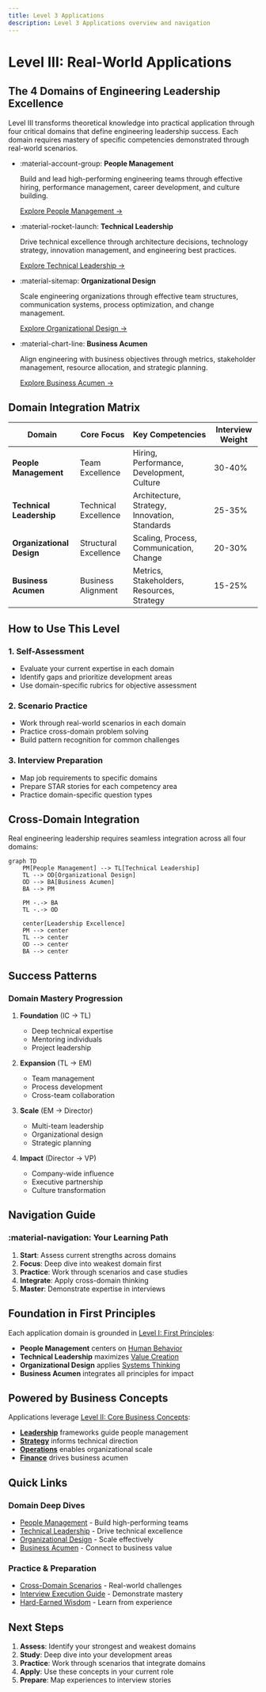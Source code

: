 ```yaml
---
title: Level 3 Applications
description: Level 3 Applications overview and navigation
---
```


# Level III: Real-World Applications

## The 4 Domains of Engineering Leadership Excellence

Level III transforms theoretical knowledge into practical application through four critical domains that define engineering leadership success. Each domain requires mastery of specific competencies demonstrated through real-world scenarios.

<div class="grid cards" markdown>

-   :material-account-group: **People Management**
    
    Build and lead high-performing engineering teams through effective hiring, performance management, career development, and culture building.
    
    [Explore People Management →](../engineering-leadership/level-3-applications/people-management/)

-   :material-rocket-launch: **Technical Leadership**
    
    Drive technical excellence through architecture decisions, technology strategy, innovation management, and engineering best practices.
    
    [Explore Technical Leadership →](../engineering-leadership/level-3-applications/technical-leadership/)

-   :material-sitemap: **Organizational Design**
    
    Scale engineering organizations through effective team structures, communication systems, process optimization, and change management.
    
    [Explore Organizational Design →](../engineering-leadership/level-3-applications/organizational-design/)

-   :material-chart-line: **Business Acumen**
    
    Align engineering with business objectives through metrics, stakeholder management, resource allocation, and strategic planning.
    
    [Explore Business Acumen →](../engineering-leadership/level-3-applications/business-acumen/)

</div>

## Domain Integration Matrix

| Domain | Core Focus | Key Competencies | Interview Weight |
|--------|------------|------------------|------------------|
| **People Management** | Team Excellence | Hiring, Performance, Development, Culture | 30-40% |
| **Technical Leadership** | Technical Excellence | Architecture, Strategy, Innovation, Standards | 25-35% |
| **Organizational Design** | Structural Excellence | Scaling, Process, Communication, Change | 20-30% |
| **Business Acumen** | Business Alignment | Metrics, Stakeholders, Resources, Strategy | 15-25% |

## How to Use This Level

### 1. Self-Assessment
- Evaluate your current expertise in each domain
- Identify gaps and prioritize development areas
- Use domain-specific rubrics for objective assessment

### 2. Scenario Practice
- Work through real-world scenarios in each domain
- Practice cross-domain problem solving
- Build pattern recognition for common challenges

### 3. Interview Preparation
- Map job requirements to specific domains
- Prepare STAR stories for each competency area
- Practice domain-specific question types

## Cross-Domain Integration

Real engineering leadership requires seamless integration across all four domains:

```mermaid
graph TD
    PM[People Management] --> TL[Technical Leadership]
    TL --> OD[Organizational Design]
    OD --> BA[Business Acumen]
    BA --> PM
    
    PM -.-> BA
    TL -.-> OD
    
    center[Leadership Excellence]
    PM --> center
    TL --> center
    OD --> center
    BA --> center
```

## Success Patterns

### Domain Mastery Progression

1. **Foundation** (IC → TL)
   - Deep technical expertise
   - Mentoring individuals
   - Project leadership

2. **Expansion** (TL → EM)
   - Team management
   - Process development
   - Cross-team collaboration

3. **Scale** (EM → Director)
   - Multi-team leadership
   - Organizational design
   - Strategic planning

4. **Impact** (Director → VP)
   - Company-wide influence
   - Executive partnership
   - Culture transformation

## Navigation Guide

<div class="journey-container">
<div class="journey-box" markdown>

### :material-navigation: Your Learning Path

1. **Start**: Assess current strengths across domains
2. **Focus**: Deep dive into weakest domain first
3. **Practice**: Work through scenarios and case studies
4. **Integrate**: Apply cross-domain thinking
5. **Master**: Demonstrate expertise in interviews

</div>
</div>

## Foundation in First Principles

Each application domain is grounded in [Level I: First Principles](../engineering-leadership/level-1-first-principles/):

- **People Management** centers on [Human Behavior](../engineering-leadership/level-1-first-principles/human-behavior/)
- **Technical Leadership** maximizes [Value Creation](../engineering-leadership/level-1-first-principles/value-creation/)
- **Organizational Design** applies [Systems Thinking](../engineering-leadership/level-1-first-principles/systems-thinking/)
- **Business Acumen** integrates all principles for impact

## Powered by Business Concepts

Applications leverage [Level II: Core Business Concepts](../engineering-leadership/level-2-core-business/):

- **[Leadership](../engineering-leadership/level-2-core-business/leadership/)** frameworks guide people management
- **[Strategy](../engineering-leadership/level-2-core-business/strategy/)** informs technical direction
- **[Operations](../engineering-leadership/level-2-core-business/operations/)** enables organizational scale
- **[Finance](../engineering-leadership/level-2-core-business/finance/)** drives business acumen

## Quick Links

### Domain Deep Dives
- [People Management](../engineering-leadership/level-3-applications/people-management/) - Build high-performing teams
- [Technical Leadership](../engineering-leadership/level-3-applications/technical-leadership/) - Drive technical excellence
- [Organizational Design](../engineering-leadership/level-3-applications/organizational-design/) - Scale effectively
- [Business Acumen](../engineering-leadership/level-3-applications/business-acumen/) - Connect to business value

### Practice & Preparation
- [Cross-Domain Scenarios](../engineering-leadership/practice-scenarios/) - Real-world challenges
- [Interview Execution Guide](../engineering-leadership/level-4-interview-execution/) - Demonstrate mastery
- [Hard-Earned Wisdom](../engineering-leadership/hard-earned-wisdom/) - Learn from experience

## Next Steps

1. **Assess**: Identify your strongest and weakest domains
2. **Study**: Deep dive into your development areas
3. **Practice**: Work through scenarios that integrate domains
4. **Apply**: Use these concepts in your current role
5. **Prepare**: Map experiences to interview stories